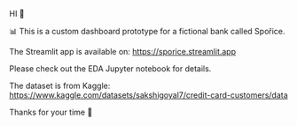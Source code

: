 HI 👋

📊
This is a custom dashboard prototype for a fictional bank called Spořice.

The Streamlit app is available on: 
https://sporice.streamlit.app

Please check out the EDA Jupyter notebook for details.

The dataset is from Kaggle: 
https://www.kaggle.com/datasets/sakshigoyal7/credit-card-customers/data

Thanks for your time
🫶
